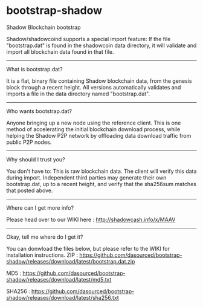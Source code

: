 # bootstrap-shadow
Shadow Blockchain bootstrap

Shadow/shadowcoind supports a special import feature: If the file "bootstrap.dat" is found in the shadowcoin data directory, it will validate and import all blockchain data found in that file.

----------------------
What is bootstrap.dat?

It is a flat, binary file containing Shadow blockchain data, from the genesis block through a recent height.
All versions automatically validates and imports a file in the data directory named "bootstrap.dat".

------------------------
Who wants bootstrap.dat?

Anyone bringing up a new node using the reference client.  This is one method of accelerating the initial blockchain download process, while helping the Shadow P2P network by offloading data download traffic from public P2P nodes.

-----------------------
Why should I trust you?

You don't have to: This is raw blockchain data.  The client will verify this data during import.
Independent third parties may generate their own bootstrap.dat, up to a recent height, and verify that the sha256sum matches that posted above.  

-----------------------
Where can I get more info?

Please head over to our WIKI here : http://shadowcash.info/x/MAAV

-----------------------
Okay, tell me where do I get it?

You can donwload the files below, but please refer to the WIKI for installation instructions.
ZIP : https://github.com/dasourced/bootstrap-shadow/releases/download/latest/bootstrap.dat.zip

MD5 : https://github.com/dasourced/bootstrap-shadow/releases/download/latest/md5.txt

SHA256 : https://github.com/dasourced/bootstrap-shadow/releases/download/latest/sha256.txt
